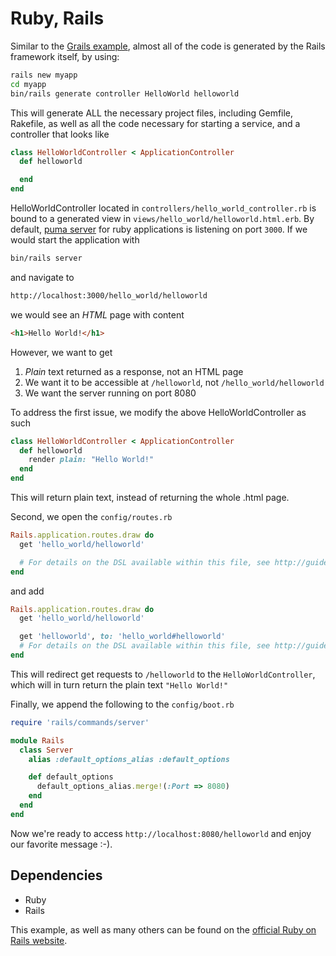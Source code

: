 # Ruby, Rails

Similar to the [Grails example](https://github.com/daniloradenovic/helloworld-rest/tree/master/groovy-grails), almost
 all of the code is generated by the Rails framework itself, by using:
 
 ```bash
rails new myapp
cd myapp
bin/rails generate controller HelloWorld helloworld
```

This will generate ALL the necessary project files, including Gemfile, Rakefile, 
as well as all the code necessary for starting a service, and a controller that looks like

```ruby
class HelloWorldController < ApplicationController
  def helloworld

  end
end
```

HelloWorldController located in `controllers/hello_world_controller.rb` 
is bound to a generated view in `views/hello_world/helloworld.html.erb`. By default,
[puma server](http://puma.io/) for ruby applications is listening on port `3000`. If we would
start the application with

```bash
bin/rails server
```
and navigate to 
```bash
http://localhost:3000/hello_world/helloworld
```

we would see an _HTML_ page with content

```html
<h1>Hello World!</h1>
```

However, we want to get
1. _Plain_ text returned as a response, not an HTML page
2. We want it to be accessible at `/helloworld`, not `/hello_world/helloworld`
3. We want the server running on port 8080

To address the first issue, we modify the above HelloWorldController as such

```ruby
class HelloWorldController < ApplicationController
  def helloworld
    render plain: "Hello World!"
  end
end
```
This will return plain text, instead of returning the whole .html page.

Second, we open the `config/routes.rb`

```ruby
Rails.application.routes.draw do
  get 'hello_world/helloworld'

  # For details on the DSL available within this file, see http://guides.rubyonrails.org/routing.html
end
```

and add
```ruby
Rails.application.routes.draw do
  get 'hello_world/helloworld'

  get 'helloworld', to: 'hello_world#helloworld'
  # For details on the DSL available within this file, see http://guides.rubyonrails.org/routing.html
end
```

This will redirect get requests to `/helloworld` to the `HelloWorldController`, which will in turn return the plain text `"Hello World!"`

Finally, we append the following to the `config/boot.rb`
 
 ```ruby
 require 'rails/commands/server'
 
 module Rails
   class Server
     alias :default_options_alias :default_options
 
     def default_options
       default_options_alias.merge!(:Port => 8080)
     end
   end
 end
 ```

Now we're ready to access `http://localhost:8080/helloworld`
and enjoy our favorite message :-).

## Dependencies
* Ruby
* Rails

This example, as well as many others can be found on the [official Ruby on Rails website](http://guides.rubyonrails.org/getting_started.html).